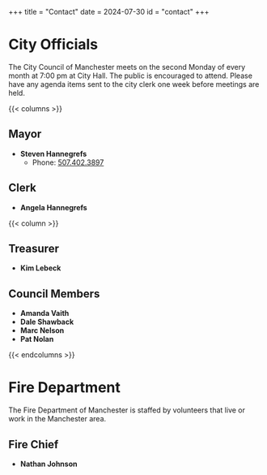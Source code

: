 +++
title = "Contact"
date = 2024-07-30
id = "contact"
+++

# City Officials

The City Council of Manchester meets on the second Monday of every month at 7:00 pm at City Hall. The public is encouraged to attend. Please have any agenda items sent to the city clerk one week before meetings are held.

{{< columns >}}

## Mayor
- **Steven Hannegrefs**
    - Phone: [507.402.3897](tel:5074023897)

## Clerk
- **Angela Hannegrefs**

{{< column >}}

## Treasurer
- **Kim Lebeck**

## Council Members
- **Amanda Vaith**
- **Dale Shawback**
- **Marc Nelson**
- **Pat Nolan**

{{< endcolumns >}}

# Fire Department

The Fire Department of Manchester is staffed by volunteers that live or work in the Manchester area.

## Fire Chief
- **Nathan Johnson**